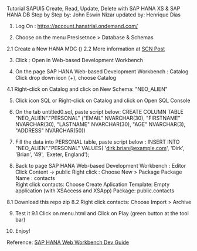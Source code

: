 Tutorial SAPUI5 Create, Read, Update, Delete with SAP HANA XS & SAP HANA DB Step by Step
by: John Eswin Nizar
updated by: Henrique Dias

1. Log On : https://account.hanatrial.ondemand.com/

2. Choose on the menu Presisetnce > Database & Schemas

2.1 Create a New HANA MDC (<trial>)
2.2 More information at [SCN Post](http://scn.sap.com/community/developer-center/cloud-platform/blog/2016/01/13/sap-hana-multitenant-database-containers-mdc-scenarios-now-on-trial-landscape)

3. Click : Open in Web-based Development Workbench

4. On the page SAP HANA Web-based Development Workbench : Catalog 
   Click drop down icon (+), choose Catalog

4.1 Right-click on Catalog and click on New Schema: "NEO_ALIEN"

5. Click icon SQL or Right-click on Catalog and click on Open SQL Console
  
6. On the tab untitled0.sql, paste script below:
   CREATE COLUMN TABLE "NEO_ALIEN"."PERSONAL" ("EMAIL" NVARCHAR(30), "FIRSTNAME" NVARCHAR(30), "LASTNAME" NVARCHAR(30), "AGE" NVARCHAR(3), "ADDRESS" NVARCHAR(50))

7. Fill the data into PERSONAL table, paste script below :
 INSERT INTO "NEO_ALIEN"."PERSONAL" VALUES( 'dirk.brian@example.com', 'Dirk', 'Brian', '49', 'Exeter, England');

8. Back to page SAP HANA Web-based Development Workbench : Editor
   Click Content -> public
   Right click : Choose New > Package
      Package Name : contacts  
   Right click contacts: Choose Create Aplication
      Template: Empty application (with XSAccess and XSApp)
      Package: public.contacts

8.1 Download this repo zip
8.2 Right click contacts: Choose Import > Archive

9. Test it
9.1 Click on menu.html and Click on Play (green button at the tool bar)

10. Enjoy!

Reference: [SAP HANA Web Workbench Dev Guide](http://help.sap.com/hana/SAP_HANA_Developer_Guide_for_SAP_HANA_Web_Workbench_en.pdf)